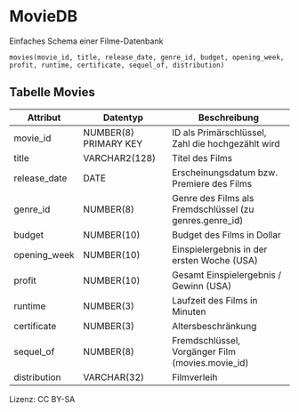 # MovieDB

Einfaches Schema einer Filme-Datenbank

```
movies(movie_id, title, release_date, genre_id, budget, opening_week, profit, runtime, certificate, sequel_of, distribution)
```

## Tabelle Movies

| Attribut | Datentyp              | Beschreibung |
| -------- | --------------------- | ------------ |
| movie_id | NUMBER(8) PRIMARY KEY | ID als Primärschlüssel, Zahl die hochgezählt wird |
| title    | VARCHAR2(128)         | Titel des Films|
| release_date | DATE | Erscheinungsdatum bzw. Premiere des Films
| genre_id | NUMBER(8) | Genre des Films als Fremdschlüssel (zu genres.genre_id)
| budget | NUMBER(10) | Budget des Films in Dollar
| opening_week | NUMBER(10) | Einspielergebnis in der ersten Woche (USA)
| profit | NUMBER(10) | Gesamt Einspielergebnis / Gewinn (USA)
| runtime | NUMBER(3) | Laufzeit des Films in Minuten
| certificate | NUMBER(3) | Altersbeschränkung
| sequel_of| NUMBER(8) | Fremdschlüssel, Vorgänger Film (movies.movie_id)
| distribution | VARCHAR(32) | Filmverleih

Lizenz: CC BY-SA
